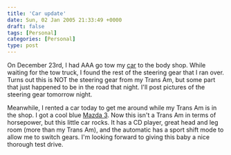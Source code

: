 ```yaml
---
title: 'Car update'
date: Sun, 02 Jan 2005 21:33:49 +0000
draft: false
tags: [Personal]
categories: [Personal]
type: post
---
```


On December 23rd, I had AAA go tow my [car](http://jroller.com/page/jmrodri/20041222) to the body shop. While waiting for the tow truck, I found the rest of the steering gear that I ran over. Turns out this is NOT the steering gear from my Trans Am, but some part that just happened to be in the road that night. I'll post pictures of the steering gear tomorrow night.

Meanwhile, I rented a car today to get me around while my Trans Am is in the shop. I got a cool blue [Mazda 3](http://www.mazdausa.com/MusaWeb/displayPage.action?pageParameter=modelsSpecs&vehicleCode=MZ3). Now this isn't a Trans Am in terms of horsepower, but this little car rocks. It has a CD player, great head and leg room (more than my Trans Am), and the automatic has a sport shift mode to allow me to switch gears. I'm looking forward to giving this baby a nice thorough test drive.